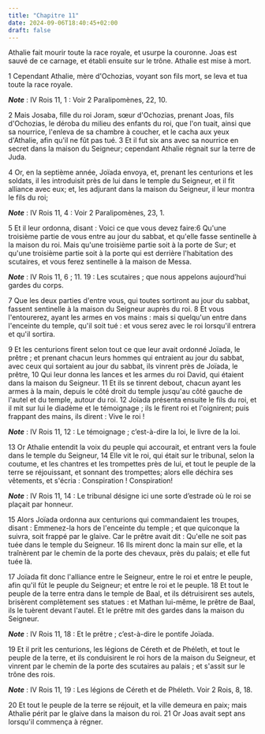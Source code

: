 ```yaml
---
title: "Chapitre 11"
date: 2024-09-06T18:40:45+02:00
draft: false
---
```



Athalie fait mourir toute la race royale, et usurpe la couronne.
Joas est sauvé de ce carnage, et établi ensuite sur le trône.
Athalie est mise à mort.


1 Cependant Athalie, mère d'Ochozias, voyant son fils mort, se leva et tua toute la race royale.

***Note*** :  IV Rois 11, 1 : Voir 2 Paralipomènes, 22, 10.

2 Mais Josaba, fille du roi Joram, sœur d'Ochozias, prenant Joas, fils d'Ochozias, le déroba du milieu des enfants du roi, que l'on tuait, ainsi que sa nourrice, l'enleva de sa chambre à coucher, et le cacha aux yeux d'Athalie, afin qu'il ne fût pas tué. 3 Et il fut six ans avec sa nourrice en secret dans la maison du Seigneur; cependant Athalie régnait sur la terre de Juda.


4 Or, en la septième année, Joïada envoya, et, prenant les centurions et les soldats, il les introduisit près de lui dans le temple du Seigneur, et il fit alliance avec eux; et, les adjurant dans la maison du Seigneur, il leur montra le fils du roi;

***Note*** :  IV Rois 11, 4 : Voir 2 Paralipomènes, 23, 1.

5 Et il leur ordonna, disant : Voici ce que vous devez faire:6 Qu'une troisième partie de vous entre au jour du sabbat, et qu'elle fasse sentinelle à la maison du roi. Mais qu'une troisième partie soit à la porte de Sur; et qu'une troisième partie soit à la porte qui est derrière l'habitation des scutaires, et vous ferez sentinelle à la maison de Messa.

***Note*** :  IV Rois 11, 6 ; 11. 19 : Les scutaires ; que nous appelons aujourd’hui gardes du corps.

7 Que les deux parties d'entre vous, qui toutes sortiront au jour du sabbat, fassent sentinelle à la maison du Seigneur auprès du roi. 8 Et vous l'entourerez, ayant les armes en vos mains : mais si quelqu'un entre dans l'enceinte du temple, qu'il soit tué : et vous serez avec le roi lorsqu'il entrera et qu'il sortira.


9 Et les centurions firent selon tout ce que leur avait ordonné Joïada, le prêtre ; et prenant chacun leurs hommes qui entraient au jour du sabbat, avec ceux qui sortaient au jour du sabbat, ils vinrent près de Joïada, le prêtre, 10 Qui leur donna les lances et les armes du roi David, qui étaient dans la maison du Seigneur. 11 Et ils se tinrent debout, chacun ayant les armes à la main, depuis le côté droit du temple jusqu'au côté gauche de l'autel et du temple, autour du roi. 12 Joïada présenta ensuite le fils du roi, et il mit sur lui le diadème et le témoignage ; ils le firent roi et l'oignirent; puis frappant des mains, ils dirent : Vive le roi !

***Note*** :  IV Rois 11, 12 : Le témoignage ; c’est-à-dire la loi, le livre de la loi.


13 Or Athalie entendit la voix du peuple qui accourait, et entrant vers la foule dans le temple du Seigneur, 14 Elle vit le roi, qui était sur le tribunal, selon la coutume, et les chantres et les trompettes près de lui, et tout le peuple de la terre se réjouissant, et sonnant des trompettes; alors elle déchira ses vêtements, et s'écria : Conspiration ! Conspiration!

***Note*** :  IV Rois 11, 14 : Le tribunal désigne ici une sorte d’estrade où le roi se plaçait par honneur.

15 Alors Joïada ordonna aux centurions qui commandaient les troupes, disant : Emmenez-la hors de l'enceinte du temple ; et que quiconque la suivra, soit frappé par le glaive. Car le prêtre avait dit : Qu'elle ne soit pas tuée dans le temple du Seigneur. 16 Ils mirent donc la main sur elle, et la traînèrent par le chemin de la porte des chevaux, près du palais; et elle fut tuée là.


17 Joïada fit donc l'alliance entre le Seigneur, entre le roi et entre le peuple, afin qu'il fût le peuple du Seigneur; et entre le roi et le peuple. 18 Et tout le peuple de la terre entra dans le temple de Baal, et ils détruisirent ses autels, brisèrent complètement ses statues : et Mathan lui-même, le prêtre de Baal, ils le tuèrent devant l'autel. Et le prêtre mit des gardes dans la maison du Seigneur.

***Note*** :  IV Rois 11, 18 : Et le prêtre ; c’est-à-dire le pontife Joïada.

19 Et il prit les centurions, les légions de Céreth et de Phéleth, et tout le peuple de la terre, et ils conduisirent le roi hors de la maison du Seigneur, et vinrent par le chemin de la porte des scutaires au palais ; et s'assit sur le trône des rois.

***Note*** :  IV Rois 11, 19 : Les légions de Céreth et de Phéleth. Voir 2 Rois, 8, 18.

20 Et tout le peuple de la terre se réjouit, et la ville demeura en paix; mais Athalie périt par le glaive dans la maison du roi. 21 Or Joas avait sept ans lorsqu'il commença à régner.

